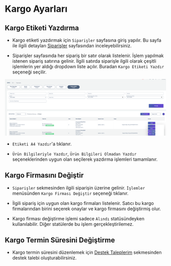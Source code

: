 # Kargo Ayarları

## Kargo Etiketi Yazdırma 

* Kargo etiketi yazdırmak için `Siparişler` sayfasına giriş yapılır. Bu sayfa ile ilgili detayları [Siparişler](tr/Hub/Orders/Orders.md) sayfasından inceleyebilirsiniz. 

* Siparişler sayfasında her sipariş bir satır olarak listelenir. İşlem yapılmak istenen sipariş satırına gelinir. İlgili satırda siparişle ilgili olarak çeşitli işlemlerin yer aldığı dropdown liste açılır. Buradan `Kargo Etiketi Yazdır` seçeneği seçilir. 

![screenshot](https://raw.githubusercontent.com/profcode1/a101docs/main/m/Label1.png)

* `Etiketi A4 Yazdır`'a tıklanır.

* `Ürün Bilgileriyle Yazdır`, `Ürün Bilgileri Olmadan Yazdır` seçeneklerinden uygun olan seçilerek yazdırma işlemleri tamamlanır. 

## Kargo Firmasını Değiştir

* `Siparişler` sekmesinden ilgili siparişin üzerine gelinir. `İşlemler` menüsünden `Kargo Firması Değiştir` seçeneği tıklanır. 

* İlgili sipariş için uygun olan kargo firmaları listelenir. Satıcı bu kargo firmalarından birini seçerek onaylar ve kargo firmasını değiştirmiş olur. 

* Kargo firması değiştirme işlemi sadece `Alındı` statüsündeyken kullanılabilir. Diğer statülerde bu işlem gerçekleştirilemez. 

## Kargo Termin Süresini Değiştirme 

* Kargo termin süresini düzenlemek için [Destek Taleplerim](https://docs.a101.prod.hebiar.com/tr/a101/latest/Hub/Support/Tickets) sekmesinden destek talebi oluşturabilirsiniz. 
